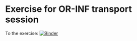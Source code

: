 # Exercise for OR-INF transport session

To the exercise: [![Binder](https://mybinder.org/badge_logo.svg)](https://mybinder.org/v2/gh/marlinarnz/or-inf_transport/HEAD)